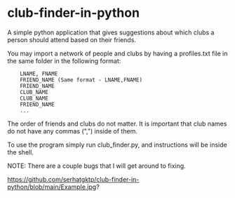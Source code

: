 # club-finder-in-python

A simple python application that gives suggestions about which clubs a person should attend based on their friends.

You may import a network of people and clubs by having a profiles.txt file in the same folder in the following format:
        
        LNAME, FNAME
        FRIEND_NAME (Same format - LNAME,FNAME)
        FRIEND_NAME
        CLUB_NAME
        CLUB_NAME
        FRIEND_NAME
        ...
        
The order of friends and clubs do not matter. It is important that club names do not have any commas (",") inside of them.

To use the program simply run club_finder.py, and instructions will be inside the shell.

NOTE: There are a couple bugs that I will get around to fixing.

https://github.com/serhatgktp/club-finder-in-python/blob/main/Example.jpg?

